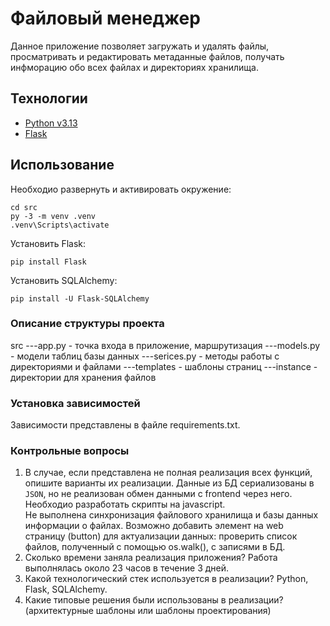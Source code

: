 # Файловый менеджер
Данное приложение позволяет загружать и удалять файлы, просматривать и редактировать метаданные файлов, получать инфморацию обо всех файлах и директориях хранилища.

## Технологии
- [Python v3.13](https://www.python.org/)
- [Flask](https://flask.palletsprojects.com/en/stable/)

## Использование
Необходио развернуть и активировать окружение:
```
cd src
py -3 -m venv .venv
.venv\Scripts\activate
```
Установить Flask:
```
pip install Flask
```

Установить SQLAlchemy:
```
pip install -U Flask-SQLAlchemy
```
### Описание структуры проекта
src
    ---app.py - точка входа в приложение, маршрутизация
    ---models.py - модели таблиц базы данных
    ---serices.py - методы работы с директориями и файлами
    ---templates - шаблоны страниц
    ---instance - директории для хранения файлов

### Установка зависимостей
Зависимости представлены в файле requirements.txt.

### Контрольные вопросы
1. В случае, если представлена не полная реализация всех функций, опишите
   варианты их реализации.
    Данные из БД сериализованы в `JSON`, но не реализован обмен данными с frontend через него. Необходио разработать скрипты на javascript.  
    Не выполнена синхронизация файлового хранилища и базы данных информации о файлах. Возможно добавить элемент на web страницу (button) для актуализации данных: проверить список файлов, полученный с помощью os.walk(), с записями в БД.
2. Сколько времени заняла реализация приложения?
    Работа выполнялась около 23 часов в течение 3 дней.
3. Какой технологический стек используется в реализации?
    Python, Flask, SQLAlchemy.
4. Какие типовые решения были использованы в реализации? (архитектурные шаблоны
   или шаблоны проектирования)
